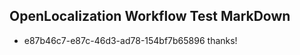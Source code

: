 ## OpenLocalization Workflow Test MarkDown

* e87b46c7-e87c-46d3-ad78-154bf7b65896 
thanks!



<!--HONumber=Jan16_HO4-->
